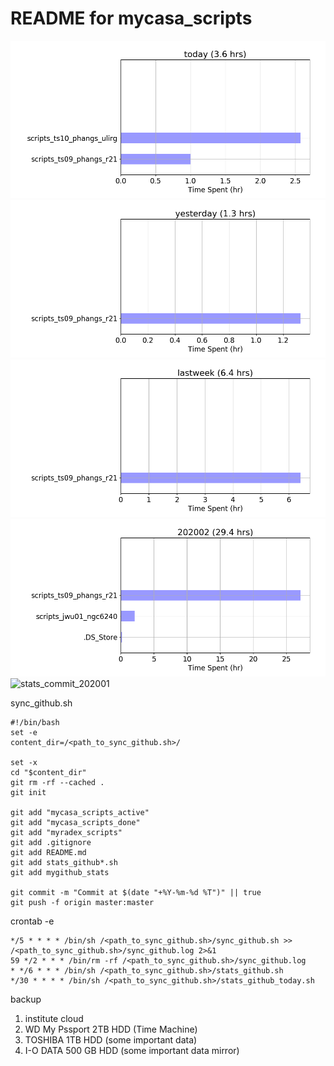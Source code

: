 # README for mycasa_scripts

![stats_commit_today](https://github.com/toshikisaito1005/mycasa_scripts/blob/master/mygithub_stats/stats_commit_today.png)
![stats_commit_yesterday](https://github.com/toshikisaito1005/mycasa_scripts/blob/master/mygithub_stats/stats_commit_yesterday.png)
![stats_commit_lastweek](https://github.com/toshikisaito1005/mycasa_scripts/blob/master/mygithub_stats/stats_commit_lastweek.png)
![stats_commit_202002](https://github.com/toshikisaito1005/mycasa_scripts/blob/master/mygithub_stats/stats_commit_202002.png)
![stats_commit_202001](https://github.com/toshikisaito1005/mycasa_scripts/blob/master/mygithub_stats/stats_commit_202001.png)

sync_github.sh
```
#!/bin/bash
set -e
content_dir=/<path_to_sync_github.sh>/

set -x
cd "$content_dir"
git rm -rf --cached .
git init

git add "mycasa_scripts_active"
git add "mycasa_scripts_done"
git add "myradex_scripts"
git add .gitignore
git add README.md
git add stats_github*.sh
git add mygithub_stats

git commit -m "Commit at $(date "+%Y-%m-%d %T")" || true
git push -f origin master:master
```

crontab -e
```
*/5 * * * * /bin/sh /<path_to_sync_github.sh>/sync_github.sh >> /<path_to_sync_github.sh>/sync_github.log 2>&1
59 */2 * * * /bin/rm -rf /<path_to_sync_github.sh>/sync_github.log
* */6 * * * /bin/sh /<path_to_sync_github.sh>/stats_github.sh
*/30 * * * * /bin/sh /<path_to_sync_github.sh>/stats_github_today.sh
```

backup
1. institute cloud
2. WD My Pssport 2TB HDD (Time Machine)
3. TOSHIBA 1TB HDD (some important data)
4. I-O DATA 500 GB HDD (some important data mirror)
